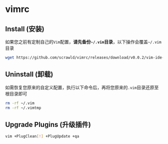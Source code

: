 # vimrc

## Install (安装)

如果您之前有定制自己的`Vim`配置，**请先备份`~/.vim`目录**，以下操作会覆盖`~/.vim`目录
```bash
wget https://github.com/scrawld/vimrc/releases/download/v0.0.2/vim-ide-20220402.tar.gz && tar zxvf ./vim-ide-20220402.tar.gz -C ~
```

## Uninstall (卸载)

如需恢复您原来的自定义配置，执行以下命令后，再将您原来的`.vim`目录还原至根目录即可
```bash
rm -rf ~/.vim
rm -rf ~/.vimtmp
```

## Upgrade Plugins (升级插件)

```bash
vim +PlugClean[!] +PlugUpdate +qa
```
